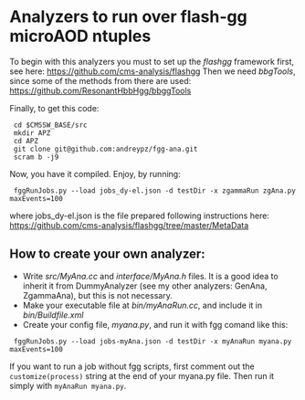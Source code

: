 # Analyzers to run over flash-gg microAOD ntuples
To begin with this analyzers you must to set up the *flashgg*  framework first, see here: https://github.com/cms-analysis/flashgg
Then we need *bbgTools*, since some of the methods from there are used: https://github.com/ResonantHbbHgg/bbggTools

Finally, to get this code:
```
 cd $CMSSW_BASE/src
 mkdir APZ
 cd APZ
 git clone git@github.com:andreypz/fgg-ana.git
 scram b -j9
```

Now, you have it compiled. Enjoy, by running:
```
 fggRunJobs.py --load jobs_dy-el.json -d testDir -x zgammaRun zgAna.py  maxEvents=100
```
where jobs_dy-el.json is the file prepared following instructions here: https://github.com/cms-analysis/flashgg/tree/master/MetaData



## How to create your own analyzer:
 * Write _src/MyAna.cc_ and _interface/MyAna.h_ files. It is a good idea to inherit it from DummyAnalyzer (see my other analyzers: GenAna, ZgammaAna), but this is not necessary.
 * Make your executable file at _bin/myAnaRun.cc_, and include it in _bin/Buildfile.xml_
 * Create your config file, _myana.py_, and run it with fgg comand like this:
```
 fggRunJobs.py --load jobs-myAna.json -d testDir -x myAnaRun myana.py  maxEvents=100
```

If you want to run a job without fgg scripts, first comment out the ```customize(process)``` string at the end of your myana.py file. Then run it simply with ```myAnaRun myana.py```.   

